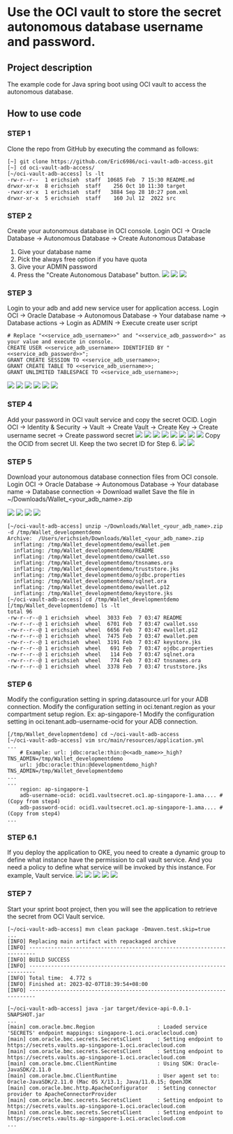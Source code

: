 # Use the OCI vault to store the secret autonomous database username and password.

## Project description

The example code for Java spring boot using OCI vault to access the autonomous database.

## How to use code

### STEP 1

Clone the repo from GitHub by executing the command as follows:

```
[~] git clone https://github.com/Eric6986/oci-vault-adb-access.git
[~] cd oci-vault-adb-access/
[~/oci-vault-adb-access] ls -lt
-rw-r--r--  1 erichsieh  staff  10685 Feb  7 15:30 README.md
drwxr-xr-x  8 erichsieh  staff    256 Oct 10 11:30 target
-rwxr-xr-x  1 erichsieh  staff   3884 Sep 28 10:27 pom.xml
drwxr-xr-x  5 erichsieh  staff    160 Jul 12  2022 src
```

### STEP 2

Create your autonomous database in OCI console.
Login OCI -> Oracle Database -> Autonomous Database -> Create Autonomous Database
1. Give your database name
2. Pick the always free option if you have quota
3. Give your ADMIN password
4. Press the "Create Autonomous Database" button.
![](images/Step2A.png)
![](images/Step2B.png)
![](images/Step2C.jpg)

### STEP 3

Login to your adb and add new service user for application access.
Login OCI -> Oracle Database -> Autonomous Database -> Your database name -> Database actions -> Login as ADMIN -> Execute create user script
```
# Replace "<<service_adb_username>>" and "<<service_adb_password>>" as your value and execute in console. 
CREATE USER <<service_adb_username>> IDENTIFIED BY "<<service_adb_password>>";
GRANT CREATE SESSION TO <<service_adb_username>>;
GRANT CREATE TABLE TO <<service_adb_username>>;
GRANT UNLIMITED TABLESPACE TO <<service_adb_username>>;
```
![](images/Step3A.png)
![](images/Step3B.png)
![](images/Step3C.png)
![](images/Step3D.png)
![](images/Step3E.png)
![](images/Step3F.png)

### STEP 4

Add your password in OCI vault service and copy the secret OCID.
Login OCI -> Identity & Security -> Vault -> Create Vault -> Create Key -> Create username secret -> Create password secret
![](images/Step4A.png)
![](images/Step4B.png)
![](images/Step4C.png)
![](images/Step4D.png)
![](images/Step4E.png)
![](images/Step4F.png)
![](images/Step4G.png)
![](images/Step4H.png)
Copy the OCID from secret UI. Keep the two secret ID for Step 6.
![](images/Step4I.png)
![](images/Step4J.png)

### STEP 5

Download your autonomous database connection files from OCI console. 
Login OCI -> Oracle Database -> Autonomous Database -> Your database name -> Database connection -> Download wallet
Save the file in ~/Downloads/Wallet_<your_adb_name>.zip

![](images/Step5A.png)
![](images/Step5B.png)
![](images/Step5C.png)
![](images/Step5D.png)
```
[~/oci-vault-adb-access] unzip ~/Downloads/Wallet_<your_adb_name>.zip -d /tmp/Wallet_developmentdemo
Archive:  /Users/erichsieh/Downloads/Wallet_<your_adb_name>.zip
  inflating: /tmp/Wallet_developmentdemo/ewallet.pem
  inflating: /tmp/Wallet_developmentdemo/README
  inflating: /tmp/Wallet_developmentdemo/cwallet.sso
  inflating: /tmp/Wallet_developmentdemo/tnsnames.ora
  inflating: /tmp/Wallet_developmentdemo/truststore.jks
  inflating: /tmp/Wallet_developmentdemo/ojdbc.properties
  inflating: /tmp/Wallet_developmentdemo/sqlnet.ora
  inflating: /tmp/Wallet_developmentdemo/ewallet.p12
  inflating: /tmp/Wallet_developmentdemo/keystore.jks
[~/oci-vault-adb-access] cd /tmp/Wallet_developmentdemo
[/tmp/Wallet_developmentdemo] ls -lt
total 96
-rw-r--r--@ 1 erichsieh  wheel  3033 Feb  7 03:47 README
-rw-r--r--@ 1 erichsieh  wheel  6701 Feb  7 03:47 cwallet.sso
-rw-r--r--@ 1 erichsieh  wheel  6656 Feb  7 03:47 ewallet.p12
-rw-r--r--@ 1 erichsieh  wheel  7475 Feb  7 03:47 ewallet.pem
-rw-r--r--@ 1 erichsieh  wheel  3191 Feb  7 03:47 keystore.jks
-rw-r--r--@ 1 erichsieh  wheel   691 Feb  7 03:47 ojdbc.properties
-rw-r--r--@ 1 erichsieh  wheel   114 Feb  7 03:47 sqlnet.ora
-rw-r--r--@ 1 erichsieh  wheel   774 Feb  7 03:47 tnsnames.ora
-rw-r--r--@ 1 erichsieh  wheel  3378 Feb  7 03:47 truststore.jks
```

### STEP 6

Modify the configuration setting in spring.datasource.url for your ADB connection.
Modify the configuration setting in oci.tenant.region as your compartment setup region. Ex: ap-singapore-1
Modify the configuration setting in oci.tenant.adb-username-ocid for your ADB connection. 

```
[/tmp/Wallet_developmentdemo] cd ~/oci-vault-adb-access
[~/oci-vault-adb-access] vim src/main/resources/application.yml
...
    # Example: url: jdbc:oracle:thin:@<<adb_name>>_high?TNS_ADMIN=/tmp/Wallet_developmentdemo
    url: jdbc:oracle:thin:@developmentdemo_high?TNS_ADMIN=/tmp/Wallet_developmentdemo
...
...
    region: ap-singapore-1 
    adb-username-ocid: ocid1.vaultsecret.oc1.ap-singapore-1.ama.... # (Copy from step4)
    adb-password-ocid: ocid1.vaultsecret.oc1.ap-singapore-1.ama.... # (Copy from step4)
...
```

### STEP 6.1

If you deploy the application to OKE, you need to create a dynamic group to define what instance have the permission to call vault service.
And you need a policy to define what service will be invoked by this instance. For example, Vault service.
![](images/Step61A.png)
![](images/Step61B.png)
![](images/Step61C.png)
![](images/Step61D.png)
![](images/Step61E.png)

### STEP 7

Start your sprint boot project, then you will see the application to retrieve the secret from OCI Vault service.

```
[~/oci-vault-adb-access] mvn clean package -Dmaven.test.skip=true
...
[INFO] Replacing main artifact with repackaged archive
[INFO] ------------------------------------------------------------------------
[INFO] BUILD SUCCESS
[INFO] ------------------------------------------------------------------------
[INFO] Total time:  4.772 s
[INFO] Finished at: 2023-02-07T18:39:54+08:00
[INFO] ------------------------------------------------------------------------

[~/oci-vault-adb-access] java -jar target/device-api-0.0.1-SNAPSHOT.jar
...
[main] com.oracle.bmc.Region                    : Loaded service 'SECRETS' endpoint mappings: singapore-1.oci.oraclecloud.com}
[main] com.oracle.bmc.secrets.SecretsClient     : Setting endpoint to https://secrets.vaults.ap-singapore-1.oci.oraclecloud.com
[main] com.oracle.bmc.secrets.SecretsClient     : Setting endpoint to https://secrets.vaults.ap-singapore-1.oci.oraclecloud.com
[main] com.oracle.bmc.ClientRuntime             : Using SDK: Oracle-JavaSDK/2.11.0
[main] com.oracle.bmc.ClientRuntime             : User agent set to: Oracle-JavaSDK/2.11.0 (Mac OS X/13.1; Java/11.0.15; OpenJDK 
[main] com.oracle.bmc.http.ApacheConfigurator   : Setting connector provider to ApacheConnectorProvider
[main] com.oracle.bmc.secrets.SecretsClient     : Setting endpoint to https://secrets.vaults.ap-singapore-1.oci.oraclecloud.com
[main] com.oracle.bmc.secrets.SecretsClient     : Setting endpoint to https://secrets.vaults.ap-singapore-1.oci.oraclecloud.com
...
```
